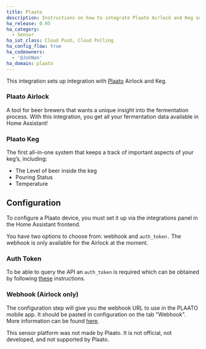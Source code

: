 ```yaml
---
title: Plaato
description: Instructions on how to integrate Plaato Airlock and Keg sensors within Home Assistant.
ha_release: 0.95
ha_category:
  - Sensor
ha_iot_class: Cloud Push, Cloud Polling
ha_config_flow: true
ha_codeowners:
  - '@JohNan'
ha_domain: plaato
---
```


This integration sets up integration with [Plaato](https://www.plaato.io/) Airlock and Keg.

### Plaato Airlock 
A tool for beer brewers that wants a unique insight into the fermentation process.
With this integration, you get all your fermentation data available in Home Assistant!

### Plaato Keg
The first all-in-one system that keeps a track of important aspects of your keg’s, including:
- The Level of beer inside the keg
- Pouring Status
- Temperature 

## Configuration

To configure a Plaato device, you must set it up via the integrations panel in the Home Assistant frontend.

You have two options to choose from: webhook and `auth_token.` The webhook is only available for the Airlock at the moment.

### Auth Token
To be able to query the API an `auth_token` is required which can be obtained by following [these](https://plaato.zendesk.com/hc/en-us/articles/360003234717-Auth-token) instructions.

### Webhook (Airlock only)
The configuration step will give you the webhook URL to use in the PLAATO mobile app. It should be pasted in configuration on the tab "Webhook". 
More information can be found [here](https://plaato.io/apps/help-center#!hc-general).

This sensor platform was not made by Plaato. It is not official, not developed, and not supported by Plaato.

